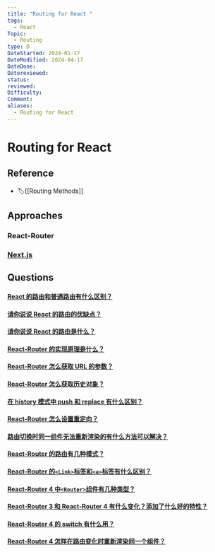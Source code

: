 ```yaml
---
title: "Routing for React "
tags:
  - React
Topic:
  - Routing
type: D
DateStarted: 2024-01-17
DateModified: 2024-04-17
DateDone: 
Datereviewed: 
status: 
reviewed: 
Difficulty: 
Comment: 
aliases:
  - Routing for React
---
```


# Routing for React

## Reference

- 🏷️[[Routing Methods]]

## Approaches

### React-Router

### [Next.js](Next.js)

## Questions

#### [React 的路由和普通路由有什么区别？](https://github.com/haizlin/fe-interview/issues/728)

#### [请你说说 React 的路由的优缺点？](https://github.com/haizlin/fe-interview/issues/727)

#### [请你说说 React 的路由是什么？](https://github.com/haizlin/fe-interview/issues/726)

#### [React-Router 的实现原理是什么？](https://github.com/haizlin/fe-interview/issues/774)

#### [React-Router 怎么获取 URL 的参数？](https://github.com/haizlin/fe-interview/issues/921)

#### [React-Router 怎么获取历史对象？](https://github.com/haizlin/fe-interview/issues/922)

#### [在 history 模式中 push 和 replace 有什么区别？](https://github.com/haizlin/fe-interview/issues/778)

#### [React-Router 怎么设置重定向？](https://github.com/haizlin/fe-interview/issues/777)

#### [路由切换时同一组件无法重新渲染的有什么方法可以解决？](https://github.com/haizlin/fe-interview/issues/833)

#### [React-Router 的路由有几种模式？](https://github.com/haizlin/fe-interview/issues/772)

#### [React-Router 的`<Link>`标签和`<a>`标签有什么区别？](https://github.com/haizlin/fe-interview/issues/770)

#### [React-Router 4 中`<Router>`组件有几种类型？](https://github.com/haizlin/fe-interview/issues/776)

#### [React-Router 3 和 React-Router 4 有什么变化？添加了什么好的特性？](https://github.com/haizlin/fe-interview/issues/775)

#### [React-Router 4 的 switch 有什么用？](https://github.com/haizlin/fe-interview/issues/773)

#### [React-Router 4 怎样在路由变化时重新渲染同一个组件？](https://github.com/haizlin/fe-interview/issues/771)
